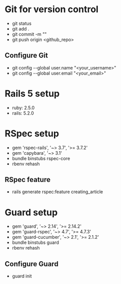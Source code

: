 # Git for version control

- git status
- git add .
- git commit -m "<your message>"
- git push origin <github_repo>

## Configure Git

- git config --global user.name "<your_username>"
- git config --global user.email "<your_email>"

# Rails 5 setup

- ruby: 2.5.0
- rails: 5.2.0

# RSpec setup
- gem 'rspec-rails', '~> 3.7', '>= 3.7.2'
- gem 'capybara', '~> 3.1'
- bundle binstubs rspec-core
- rbenv rehash

## RSpec feature
- rails generate rspec:feature creating_article

# Guard setup
- gem 'guard', '~> 2.14', '>= 2.14.2'
- gem 'guard-rspec', '~> 4.7', '>= 4.7.3'
- gem 'guard-cucumber', '~> 2.1', '>= 2.1.2'
- bundle binstubs guard
- rbenv rehash

## Configure Guard
- guard init
